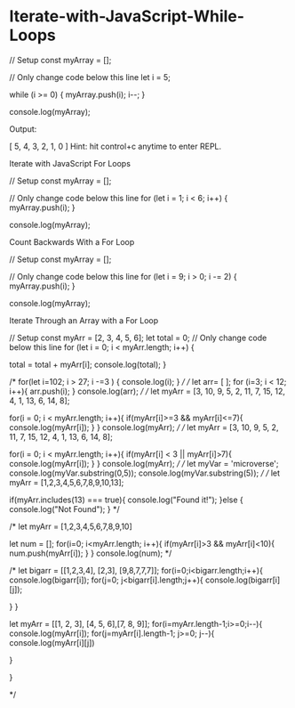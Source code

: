 # Iterate-with-JavaScript-While-Loops


// Setup
const myArray = [];

// Only change code below this line
let i = 5;

while (i >= 0) {
  myArray.push(i);
  i--;
}

console.log(myArray);


Output: 

[ 5, 4, 3, 2, 1, 0 ]
Hint: hit control+c anytime to enter REPL.


Iterate with JavaScript For Loops

// Setup
const myArray = [];


// Only change code below this line
for (let i = 1; i < 6; i++) {
  myArray.push(i);
}

console.log(myArray);


Count Backwards With a For Loop

// Setup
const myArray = [];

// Only change code below this line
for (let i = 9; i > 0; i -= 2) {
  myArray.push(i);
}

console.log(myArray);

Iterate Through an Array with a For Loop


// Setup
const myArr = [2, 3, 4, 5, 6];
let total = 0; 
// Only change code below this line
for (let i = 0; i < myArr.length; i++) {
   
   total = total + myArr[i]; 
   console.log(total);
}

/*
for(let i=102; i > 27; i -=3 ) {
    console.log(i);
  }
*/
/*
let arr= [ ]; 
for (i=3; i < 12; i++){
  arr.push(i);
}
console.log(arr);
*/
/*
let myArr = [3, 10, 9, 5, 2, 11, 7, 15, 12, 4, 1, 13, 6, 14, 8]; 

for(i = 0; i < myArr.length; i++){
  if(myArr[i]>=3 && myArr[i]<=7){
    console.log(myArr[i]);
  }
}
console.log(myArr);
*/
/*
let myArr = [3, 10, 9, 5, 2, 11, 7, 15, 12, 4, 1, 13, 6, 14, 8]; 

for(i = 0; i < myArr.length; i++){
  if(myArr[i] < 3 || myArr[i]>7){
    console.log(myArr[i]); 
  }
}
console.log(myArr);
*/
/*
let myVar = 'microverse';
console.log(myVar.substring(0,5));
console.log(myVar.substring(5));
*/
/*
let myArr = [1,2,3,4,5,6,7,8,9,10,13]; 

if(myArr.includes(13) === true){
  console.log("Found it!");
}else {
  console.log("Not Found"); 
}
*/

/*
let myArr = [1,2,3,4,5,6,7,8,9,10]

let num = []; 
for(i=0; i<myArr.length; i++){
  if(myArr[i]>3 && myArr[i]<10){
    num.push(myArr[i]);
  }
}
console.log(num);
*/

/*
let bigarr = [[1,2,3,4], [2,3], [9,8,7,7,7]];
for(i=0;i<bigarr.length;i++){
  console.log(bigarr[i]);
  for(j=0; j<bigarr[i].length;j++){
    console.log(bigarr[i][j]);
    
  }
}

let myArr = [[1, 2, 3], [4, 5, 6],[7, 8, 9]];
for(i=myArr.length-1;i>=0;i--){
  console.log(myArr[i]);
  for(j=myArr[i].length-1; j>=0; j--){
    console.log(myArr[i][j])
    
  }
    
}

*/

